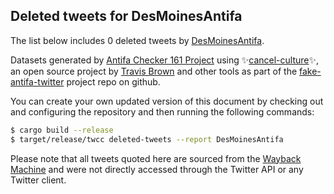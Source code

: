 ## Deleted tweets for DesMoinesAntifa

The list below includes 0 deleted tweets by
[DesMoinesAntifa](https://twitter.com/DesMoinesAntifa).



Datasets generated by [Antifa Checker 161 Project](https://twitter.com/antifacheck161) using ✨[cancel-culture](https://github.com/travisbrown/cancel-culture)✨, an open source project by 
[Travis Brown](https://twitter.com/travisbrown) and other tools as part of the 
[fake-antifa-twitter](https://github.com/antifacheck161/fake-antifa-twitter) project repo on github.

You can create your own updated version of this document by checking out and configuring the
repository and then running the following commands:

```bash
$ cargo build --release
$ target/release/twcc deleted-tweets --report DesMoinesAntifa
```

Please note that all tweets quoted here are sourced from the
[Wayback Machine](https://web.archive.org) and were not directly accessed through the Twitter API or
any Twitter client.


